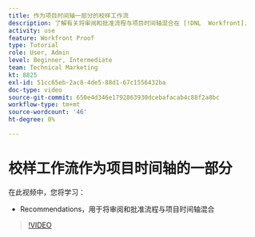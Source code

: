```yaml
---
title: 作为项目时间轴一部分的校样工作流
description: 了解有关将审阅和批准流程与项目时间轴混合在 [!DNL  Workfront].
activity: use
feature: Workfront Proof
type: Tutorial
role: User, Admin
level: Beginner, Intermediate
team: Technical Marketing
kt: 8825
exl-id: 51cc65eb-2ac8-4de5-88d1-67c1556432ba
doc-type: video
source-git-commit: 650e4d346e1792863930dcebafacab4c88f2a8bc
workflow-type: tm+mt
source-wordcount: '46'
ht-degree: 0%

---
```


# 校样工作流作为项目时间轴的一部分

在此视频中，您将学习：

* Recommendations，用于将审阅和批准流程与项目时间轴混合

>[!VIDEO](https://video.tv.adobe.com/v/335125/?quality=12&learn=on)

<!--
This is a duplicate and not used in the TOC
-->
